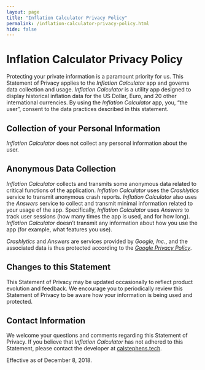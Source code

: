 ```yaml
---
layout: page
title: "Inflation Calculator Privacy Policy"
permalink: /inflation-calculator-privacy-policy.html
hide: false
---
```


# Inflation Calculator Privacy Policy

Protecting your private information is a paramount priority for us. This Statement of Privacy applies to the *Inflation Calculator* app and governs data collection and usage. *Inflation Calculator* is a utility app designed to display historical inflation data for the US Dollar, Euro, and 20 other international currencies. By using the *Inflation Calculator* app, you, “the user”, consent to the data practices described in this statement.

## Collection of your Personal Information
*Inflation Calculator* does not collect any personal information about the user.

## Anonymous Data Collection
*Inflation Calculator* collects and transmits some anonymous data related to critical functions of the application. *Inflation Calculator* uses the *Crashlytics* service to transmit anonymous crash reports. *Inflation Calculator* also uses the *Answers* service to collect and transmit minimal information related to your usage of the app. Specifically, *Inflation Calculator* uses *Answers* to track user sessions (how many times the app is used, and for how long). *Inflation Calculator* doesn’t transmit any information about how you use the app (for example, what features you use).

*Crashlytics* and *Answers* are services provided by *Google, Inc.*, and the associated data is thus protected according to the *[Google Privacy Policy]((https://policies.google.com/privacy))*.

## Changes to this Statement
This Statement of Privacy may be updated occasionally to reflect product evolution and feedback. We encourage you to periodically review this Statement of Privacy to be aware how your information is being used and protected.

## Contact Information
We welcome your questions and comments regarding this Statement of Privacy. If you believe that *Inflation Calculator* has not adhered to this Statement, please contact the developer at [calstephens.tech](https://calstephens.tech/contact/).

Effective as of December 8, 2018.
